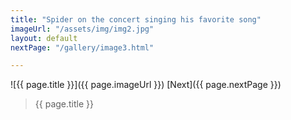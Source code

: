 ```yaml
---
title: "Spider on the concert singing his favorite song"
imageUrl: "/assets/img/img2.jpg"
layout: default
nextPage: "/gallery/image3.html"

---
```


![{{ page.title }}]({{ page.imageUrl }}) [Next]({{ page.nextPage }})
> {{ page.title }}
